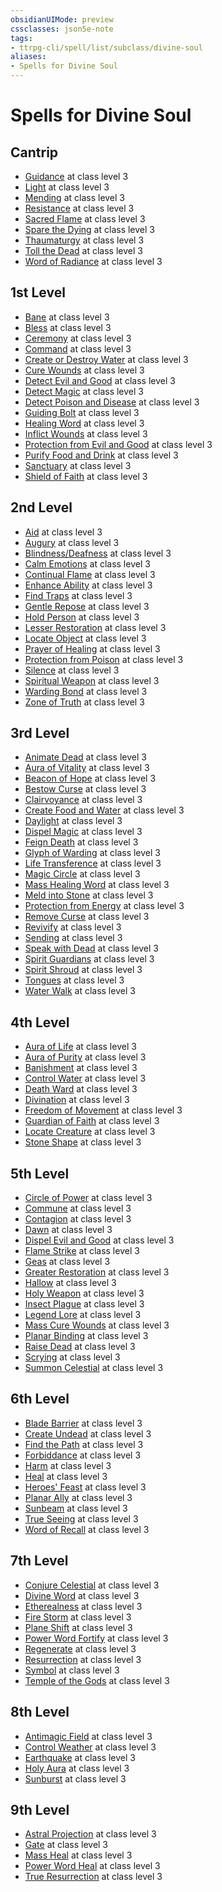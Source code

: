 ```yaml
---
obsidianUIMode: preview
cssclasses: json5e-note
tags:
- ttrpg-cli/spell/list/subclass/divine-soul
aliases:
- Spells for Divine Soul
---
```

# Spells for Divine Soul

## Cantrip

- [Guidance](/3-Mechanics/CLI/spells/guidance-xphb.md "XPHB") at class level 3
- [Light](/3-Mechanics/CLI/spells/light-xphb.md "XPHB") at class level 3
- [Mending](/3-Mechanics/CLI/spells/mending-xphb.md "XPHB") at class level 3
- [Resistance](/3-Mechanics/CLI/spells/resistance-xphb.md "XPHB") at class level 3
- [Sacred Flame](/3-Mechanics/CLI/spells/sacred-flame-xphb.md "XPHB") at class level 3
- [Spare the Dying](/3-Mechanics/CLI/spells/spare-the-dying-xphb.md "XPHB") at class level 3
- [Thaumaturgy](/3-Mechanics/CLI/spells/thaumaturgy-xphb.md "XPHB") at class level 3
- [Toll the Dead](/3-Mechanics/CLI/spells/toll-the-dead-xphb.md "XPHB") at class level 3
- [Word of Radiance](/3-Mechanics/CLI/spells/word-of-radiance-xphb.md "XPHB") at class level 3

## 1st Level

- [Bane](/3-Mechanics/CLI/spells/bane-xphb.md "XPHB") at class level 3
- [Bless](/3-Mechanics/CLI/spells/bless-xphb.md "XPHB") at class level 3
- [Ceremony](/3-Mechanics/CLI/spells/ceremony-xge.md "XGE") at class level 3
- [Command](/3-Mechanics/CLI/spells/command-xphb.md "XPHB") at class level 3
- [Create or Destroy Water](/3-Mechanics/CLI/spells/create-or-destroy-water-xphb.md "XPHB") at class level 3
- [Cure Wounds](/3-Mechanics/CLI/spells/cure-wounds-xphb.md "XPHB") at class level 3
- [Detect Evil and Good](/3-Mechanics/CLI/spells/detect-evil-and-good-xphb.md "XPHB") at class level 3
- [Detect Magic](/3-Mechanics/CLI/spells/detect-magic-xphb.md "XPHB") at class level 3
- [Detect Poison and Disease](/3-Mechanics/CLI/spells/detect-poison-and-disease-xphb.md "XPHB") at class level 3
- [Guiding Bolt](/3-Mechanics/CLI/spells/guiding-bolt-xphb.md "XPHB") at class level 3
- [Healing Word](/3-Mechanics/CLI/spells/healing-word-xphb.md "XPHB") at class level 3
- [Inflict Wounds](/3-Mechanics/CLI/spells/inflict-wounds-xphb.md "XPHB") at class level 3
- [Protection from Evil and Good](/3-Mechanics/CLI/spells/protection-from-evil-and-good-xphb.md "XPHB") at class level 3
- [Purify Food and Drink](/3-Mechanics/CLI/spells/purify-food-and-drink-xphb.md "XPHB") at class level 3
- [Sanctuary](/3-Mechanics/CLI/spells/sanctuary-xphb.md "XPHB") at class level 3
- [Shield of Faith](/3-Mechanics/CLI/spells/shield-of-faith-xphb.md "XPHB") at class level 3

## 2nd Level

- [Aid](/3-Mechanics/CLI/spells/aid-xphb.md "XPHB") at class level 3
- [Augury](/3-Mechanics/CLI/spells/augury-xphb.md "XPHB") at class level 3
- [Blindness/Deafness](/3-Mechanics/CLI/spells/blindness-deafness-xphb.md "XPHB") at class level 3
- [Calm Emotions](/3-Mechanics/CLI/spells/calm-emotions-xphb.md "XPHB") at class level 3
- [Continual Flame](/3-Mechanics/CLI/spells/continual-flame-xphb.md "XPHB") at class level 3
- [Enhance Ability](/3-Mechanics/CLI/spells/enhance-ability-xphb.md "XPHB") at class level 3
- [Find Traps](/3-Mechanics/CLI/spells/find-traps-xphb.md "XPHB") at class level 3
- [Gentle Repose](/3-Mechanics/CLI/spells/gentle-repose-xphb.md "XPHB") at class level 3
- [Hold Person](/3-Mechanics/CLI/spells/hold-person-xphb.md "XPHB") at class level 3
- [Lesser Restoration](/3-Mechanics/CLI/spells/lesser-restoration-xphb.md "XPHB") at class level 3
- [Locate Object](/3-Mechanics/CLI/spells/locate-object-xphb.md "XPHB") at class level 3
- [Prayer of Healing](/3-Mechanics/CLI/spells/prayer-of-healing-xphb.md "XPHB") at class level 3
- [Protection from Poison](/3-Mechanics/CLI/spells/protection-from-poison-xphb.md "XPHB") at class level 3
- [Silence](/3-Mechanics/CLI/spells/silence-xphb.md "XPHB") at class level 3
- [Spiritual Weapon](/3-Mechanics/CLI/spells/spiritual-weapon-xphb.md "XPHB") at class level 3
- [Warding Bond](/3-Mechanics/CLI/spells/warding-bond-xphb.md "XPHB") at class level 3
- [Zone of Truth](/3-Mechanics/CLI/spells/zone-of-truth-xphb.md "XPHB") at class level 3

## 3rd Level

- [Animate Dead](/3-Mechanics/CLI/spells/animate-dead-xphb.md "XPHB") at class level 3
- [Aura of Vitality](/3-Mechanics/CLI/spells/aura-of-vitality-xphb.md "XPHB") at class level 3
- [Beacon of Hope](/3-Mechanics/CLI/spells/beacon-of-hope-xphb.md "XPHB") at class level 3
- [Bestow Curse](/3-Mechanics/CLI/spells/bestow-curse-xphb.md "XPHB") at class level 3
- [Clairvoyance](/3-Mechanics/CLI/spells/clairvoyance-xphb.md "XPHB") at class level 3
- [Create Food and Water](/3-Mechanics/CLI/spells/create-food-and-water-xphb.md "XPHB") at class level 3
- [Daylight](/3-Mechanics/CLI/spells/daylight-xphb.md "XPHB") at class level 3
- [Dispel Magic](/3-Mechanics/CLI/spells/dispel-magic-xphb.md "XPHB") at class level 3
- [Feign Death](/3-Mechanics/CLI/spells/feign-death-xphb.md "XPHB") at class level 3
- [Glyph of Warding](/3-Mechanics/CLI/spells/glyph-of-warding-xphb.md "XPHB") at class level 3
- [Life Transference](/3-Mechanics/CLI/spells/life-transference-xge.md "XGE") at class level 3
- [Magic Circle](/3-Mechanics/CLI/spells/magic-circle-xphb.md "XPHB") at class level 3
- [Mass Healing Word](/3-Mechanics/CLI/spells/mass-healing-word-xphb.md "XPHB") at class level 3
- [Meld into Stone](/3-Mechanics/CLI/spells/meld-into-stone-xphb.md "XPHB") at class level 3
- [Protection from Energy](/3-Mechanics/CLI/spells/protection-from-energy-xphb.md "XPHB") at class level 3
- [Remove Curse](/3-Mechanics/CLI/spells/remove-curse-xphb.md "XPHB") at class level 3
- [Revivify](/3-Mechanics/CLI/spells/revivify-xphb.md "XPHB") at class level 3
- [Sending](/3-Mechanics/CLI/spells/sending-xphb.md "XPHB") at class level 3
- [Speak with Dead](/3-Mechanics/CLI/spells/speak-with-dead-xphb.md "XPHB") at class level 3
- [Spirit Guardians](/3-Mechanics/CLI/spells/spirit-guardians-xphb.md "XPHB") at class level 3
- [Spirit Shroud](/3-Mechanics/CLI/spells/spirit-shroud-tce.md "TCE") at class level 3
- [Tongues](/3-Mechanics/CLI/spells/tongues-xphb.md "XPHB") at class level 3
- [Water Walk](/3-Mechanics/CLI/spells/water-walk-xphb.md "XPHB") at class level 3

## 4th Level

- [Aura of Life](/3-Mechanics/CLI/spells/aura-of-life-xphb.md "XPHB") at class level 3
- [Aura of Purity](/3-Mechanics/CLI/spells/aura-of-purity-xphb.md "XPHB") at class level 3
- [Banishment](/3-Mechanics/CLI/spells/banishment-xphb.md "XPHB") at class level 3
- [Control Water](/3-Mechanics/CLI/spells/control-water-xphb.md "XPHB") at class level 3
- [Death Ward](/3-Mechanics/CLI/spells/death-ward-xphb.md "XPHB") at class level 3
- [Divination](/3-Mechanics/CLI/spells/divination-xphb.md "XPHB") at class level 3
- [Freedom of Movement](/3-Mechanics/CLI/spells/freedom-of-movement-xphb.md "XPHB") at class level 3
- [Guardian of Faith](/3-Mechanics/CLI/spells/guardian-of-faith-xphb.md "XPHB") at class level 3
- [Locate Creature](/3-Mechanics/CLI/spells/locate-creature-xphb.md "XPHB") at class level 3
- [Stone Shape](/3-Mechanics/CLI/spells/stone-shape-xphb.md "XPHB") at class level 3

## 5th Level

- [Circle of Power](/3-Mechanics/CLI/spells/circle-of-power-xphb.md "XPHB") at class level 3
- [Commune](/3-Mechanics/CLI/spells/commune-xphb.md "XPHB") at class level 3
- [Contagion](/3-Mechanics/CLI/spells/contagion-xphb.md "XPHB") at class level 3
- [Dawn](/3-Mechanics/CLI/spells/dawn-xge.md "XGE") at class level 3
- [Dispel Evil and Good](/3-Mechanics/CLI/spells/dispel-evil-and-good-xphb.md "XPHB") at class level 3
- [Flame Strike](/3-Mechanics/CLI/spells/flame-strike-xphb.md "XPHB") at class level 3
- [Geas](/3-Mechanics/CLI/spells/geas-xphb.md "XPHB") at class level 3
- [Greater Restoration](/3-Mechanics/CLI/spells/greater-restoration-xphb.md "XPHB") at class level 3
- [Hallow](/3-Mechanics/CLI/spells/hallow-xphb.md "XPHB") at class level 3
- [Holy Weapon](/3-Mechanics/CLI/spells/holy-weapon-xge.md "XGE") at class level 3
- [Insect Plague](/3-Mechanics/CLI/spells/insect-plague-xphb.md "XPHB") at class level 3
- [Legend Lore](/3-Mechanics/CLI/spells/legend-lore-xphb.md "XPHB") at class level 3
- [Mass Cure Wounds](/3-Mechanics/CLI/spells/mass-cure-wounds-xphb.md "XPHB") at class level 3
- [Planar Binding](/3-Mechanics/CLI/spells/planar-binding-xphb.md "XPHB") at class level 3
- [Raise Dead](/3-Mechanics/CLI/spells/raise-dead-xphb.md "XPHB") at class level 3
- [Scrying](/3-Mechanics/CLI/spells/scrying-xphb.md "XPHB") at class level 3
- [Summon Celestial](/3-Mechanics/CLI/spells/summon-celestial-xphb.md "XPHB") at class level 3

## 6th Level

- [Blade Barrier](/3-Mechanics/CLI/spells/blade-barrier-xphb.md "XPHB") at class level 3
- [Create Undead](/3-Mechanics/CLI/spells/create-undead-xphb.md "XPHB") at class level 3
- [Find the Path](/3-Mechanics/CLI/spells/find-the-path-xphb.md "XPHB") at class level 3
- [Forbiddance](/3-Mechanics/CLI/spells/forbiddance-xphb.md "XPHB") at class level 3
- [Harm](/3-Mechanics/CLI/spells/harm-xphb.md "XPHB") at class level 3
- [Heal](/3-Mechanics/CLI/spells/heal-xphb.md "XPHB") at class level 3
- [Heroes' Feast](/3-Mechanics/CLI/spells/heroes-feast-xphb.md "XPHB") at class level 3
- [Planar Ally](/3-Mechanics/CLI/spells/planar-ally-xphb.md "XPHB") at class level 3
- [Sunbeam](/3-Mechanics/CLI/spells/sunbeam-xphb.md "XPHB") at class level 3
- [True Seeing](/3-Mechanics/CLI/spells/true-seeing-xphb.md "XPHB") at class level 3
- [Word of Recall](/3-Mechanics/CLI/spells/word-of-recall-xphb.md "XPHB") at class level 3

## 7th Level

- [Conjure Celestial](/3-Mechanics/CLI/spells/conjure-celestial-xphb.md "XPHB") at class level 3
- [Divine Word](/3-Mechanics/CLI/spells/divine-word-xphb.md "XPHB") at class level 3
- [Etherealness](/3-Mechanics/CLI/spells/etherealness-xphb.md "XPHB") at class level 3
- [Fire Storm](/3-Mechanics/CLI/spells/fire-storm-xphb.md "XPHB") at class level 3
- [Plane Shift](/3-Mechanics/CLI/spells/plane-shift-xphb.md "XPHB") at class level 3
- [Power Word Fortify](/3-Mechanics/CLI/spells/power-word-fortify-xphb.md "XPHB") at class level 3
- [Regenerate](/3-Mechanics/CLI/spells/regenerate-xphb.md "XPHB") at class level 3
- [Resurrection](/3-Mechanics/CLI/spells/resurrection-xphb.md "XPHB") at class level 3
- [Symbol](/3-Mechanics/CLI/spells/symbol-xphb.md "XPHB") at class level 3
- [Temple of the Gods](/3-Mechanics/CLI/spells/temple-of-the-gods-xge.md "XGE") at class level 3

## 8th Level

- [Antimagic Field](/3-Mechanics/CLI/spells/antimagic-field-xphb.md "XPHB") at class level 3
- [Control Weather](/3-Mechanics/CLI/spells/control-weather-xphb.md "XPHB") at class level 3
- [Earthquake](/3-Mechanics/CLI/spells/earthquake-xphb.md "XPHB") at class level 3
- [Holy Aura](/3-Mechanics/CLI/spells/holy-aura-xphb.md "XPHB") at class level 3
- [Sunburst](/3-Mechanics/CLI/spells/sunburst-xphb.md "XPHB") at class level 3

## 9th Level

- [Astral Projection](/3-Mechanics/CLI/spells/astral-projection-xphb.md "XPHB") at class level 3
- [Gate](/3-Mechanics/CLI/spells/gate-xphb.md "XPHB") at class level 3
- [Mass Heal](/3-Mechanics/CLI/spells/mass-heal-xphb.md "XPHB") at class level 3
- [Power Word Heal](/3-Mechanics/CLI/spells/power-word-heal-xphb.md "XPHB") at class level 3
- [True Resurrection](/3-Mechanics/CLI/spells/true-resurrection-xphb.md "XPHB") at class level 3